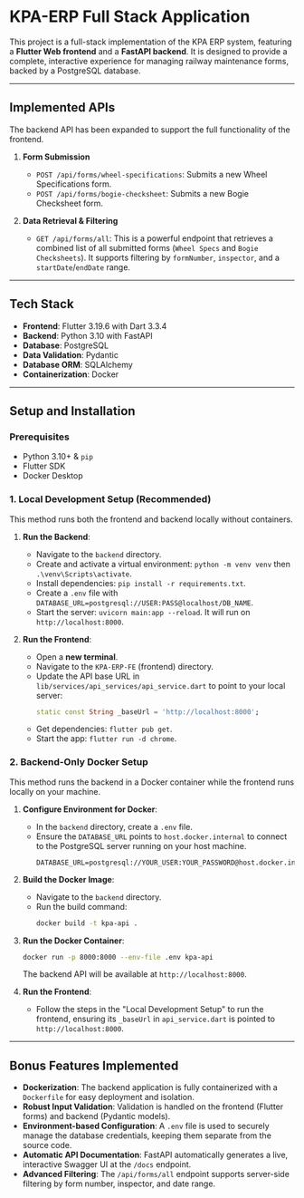 # KPA-ERP Full Stack Application

This project is a full-stack implementation of the KPA ERP system, featuring a **Flutter Web frontend** and a **FastAPI backend**. It is designed to provide a complete, interactive experience for managing railway maintenance forms, backed by a PostgreSQL database.

---

## Implemented APIs

The backend API has been expanded to support the full functionality of the frontend.

1.  **Form Submission**
    * `POST /api/forms/wheel-specifications`: Submits a new Wheel Specifications form.
    * `POST /api/forms/bogie-checksheet`: Submits a new Bogie Checksheet form.


3.  **Data Retrieval & Filtering**
    * `GET /api/forms/all`: This is a powerful endpoint that retrieves a combined list of all submitted forms (`Wheel Specs` and `Bogie Checksheets`). It supports filtering by `formNumber`, `inspector`, and a `startDate`/`endDate` range.

---

## Tech Stack

* **Frontend**: Flutter 3.19.6 with Dart 3.3.4
* **Backend**: Python 3.10 with FastAPI
* **Database**: PostgreSQL
* **Data Validation**: Pydantic
* **Database ORM**: SQLAlchemy
* **Containerization**: Docker

---

## Setup and Installation

### Prerequisites
* Python 3.10+ & `pip`
* Flutter SDK
* Docker Desktop

### 1. Local Development Setup (Recommended)

This method runs both the frontend and backend locally without containers.

1.  **Run the Backend**:
    * Navigate to the `backend` directory.
    * Create and activate a virtual environment: `python -m venv venv` then `.\venv\Scripts\activate`.
    * Install dependencies: `pip install -r requirements.txt`.
    * Create a `.env` file with `DATABASE_URL=postgresql://USER:PASS@localhost/DB_NAME`.
    * Start the server: `uvicorn main:app --reload`. It will run on `http://localhost:8000`.

2.  **Run the Frontend**:
    * Open a **new terminal**.
    * Navigate to the `KPA-ERP-FE` (frontend) directory.
    * Update the API base URL in `lib/services/api_services/api_service.dart` to point to your local server:
        ```dart
        static const String _baseUrl = 'http://localhost:8000';
        ```
    * Get dependencies: `flutter pub get`.
    * Start the app: `flutter run -d chrome`.

### 2. Backend-Only Docker Setup

This method runs the backend in a Docker container while the frontend runs locally on your machine.

1.  **Configure Environment for Docker**:
    * In the `backend` directory, create a `.env` file.
    * Ensure the `DATABASE_URL` points to `host.docker.internal` to connect to the PostgreSQL server running on your host machine.
        ```
        DATABASE_URL=postgresql://YOUR_USER:YOUR_PASSWORD@host.docker.internal/assignment_db
        ```

2.  **Build the Docker Image**:
    * Navigate to the `backend` directory.
    * Run the build command:
        ```bash
        docker build -t kpa-api .
        ```

3.  **Run the Docker Container**:
    ```bash
    docker run -p 8000:8000 --env-file .env kpa-api
    ```
    The backend API will be available at `http://localhost:8000`.

4.  **Run the Frontend**:
    * Follow the steps in the "Local Development Setup" to run the frontend, ensuring its `_baseUrl` in `api_service.dart` is pointed to `http://localhost:8000`.

---

## Bonus Features Implemented

* **Dockerization**: The backend application is fully containerized with a `Dockerfile` for easy deployment and isolation.
* **Robust Input Validation**: Validation is handled on the frontend (Flutter forms) and backend (Pydantic models).
* **Environment-based Configuration**: A `.env` file is used to securely manage the database credentials, keeping them separate from the source code.
* **Automatic API Documentation**: FastAPI automatically generates a live, interactive Swagger UI at the `/docs` endpoint.
* **Advanced Filtering**: The `/api/forms/all` endpoint supports server-side filtering by form number, inspector, and date range.
